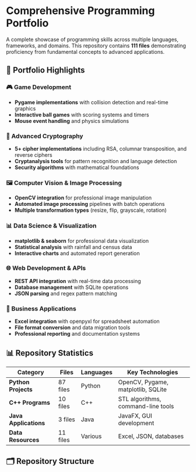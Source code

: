 # Comprehensive Programming Portfolio

A complete showcase of programming skills across multiple languages, frameworks, and domains. This repository contains **111 files** demonstrating proficiency from fundamental concepts to advanced applications.

## 🚀 **Portfolio Highlights**

### **🎮 Game Development**
- **Pygame implementations** with collision detection and real-time graphics
- **Interactive ball games** with scoring systems and timers
- **Mouse event handling** and physics simulations

### **🔐 Advanced Cryptography**
- **5+ cipher implementations** including RSA, columnar transposition, and reverse ciphers
- **Cryptanalysis tools** for pattern recognition and language detection
- **Security algorithms** with mathematical foundations

### **🖼️ Computer Vision & Image Processing**
- **OpenCV integration** for professional image manipulation
- **Automated image processing** pipelines with batch operations
- **Multiple transformation types** (resize, flip, grayscale, rotation)

### **📊 Data Science & Visualization**
- **matplotlib & seaborn** for professional data visualization
- **Statistical analysis** with rainfall and census data
- **Interactive charts** and automated report generation

### **🌐 Web Development & APIs**
- **REST API integration** with real-time data processing
- **Database management** with SQLite operations
- **JSON parsing** and regex pattern matching

### **💼 Business Applications**
- **Excel integration** with openpyxl for spreadsheet automation
- **File format conversion** and data migration tools
- **Professional reporting** and documentation systems

## 📊 **Repository Statistics**

| **Category** | **Files** | **Languages** | **Key Technologies** |
|--------------|-----------|---------------|---------------------|
| **Python Projects** | 87 files | Python | OpenCV, Pygame, matplotlib, SQLite |
| **C++ Programs** | 10 files | C++ | STL algorithms, command-line tools |
| **Java Applications** | 3 files | Java | JavaFX, GUI development |
| **Data Resources** | 11 files | Various | Excel, JSON, databases |

## 🗂️ **Repository Structure**
